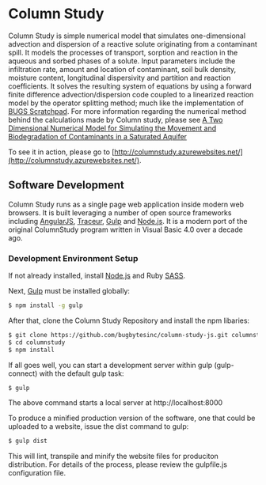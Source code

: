 # Column Study

Column Study is simple numerical model that simulates one-dimensional advection and dispersion of a reactive solute originating from a contaminant spill. It models the processes of transport, sorption and reaction in the aqueous and sorbed phases of a solute. Input parameters include the infiltration rate, amount and location of contaminant, soil bulk density, moisture content, longitudinal dispersivity and partition and reaction coefficients. It solves the resulting system of equations by using a forward finite difference advection/dispersion code coupled to a linearized reaction model by the operator
splitting method; much like the implementation of [BUGS Scratchpad](http://bugbytes.com/scratchpad/default.aspx). For more information regarding the numerical method behind the calculations made by Column study, please see [A Two Dimensional Numerical Model for Simulating the Movement and Biodegradation of Contaminants in a Saturated Aquifer](http://bugbytes.com/jasonf/msthesis/index.html)

To see it in action, please go to [http://columnstudy.azurewebsites.net/](http://columnstudy.azurewebsites.net/).

## Software Development
Column Study runs as a single page web application inside modern web browsers. It is built leveraging a number of open source frameworks including [AngularJS](https://angularjs.org/), [Traceur](https://github.com/google/traceur-compiler), [Gulp](http://gulpjs.com/) and [Node.js](https://nodejs.org/).  It is a modern port of the original ColumnStudy program written in Visual Basic 4.0 over a decade ago.

### Development Environment Setup

If not already installed, install [Node.js](https://nodejs.org/) and Ruby [SASS](http://sass-lang.com/install).

Next, [Gulp](http://gulpjs.com/) must be installed globally:

```sh
$ npm install -g gulp
```

After that, clone the Column Study Repository and install the npm libaries:

```sh
$ git clone https://github.com/bugbytesinc/column-study-js.git columnstudy
$ cd columnstudy
$ npm install
```

If all goes well, you can start a development server within gulp (gulp-connect) with the default gulp task:

```sh
$ gulp
```

The above command starts a local server at http://localhost:8000

To produce a minified production version of the software, one that could be uploaded to a website, issue the dist command to gulp:


```sh
$ gulp dist
```

This will lint, transpile and minify the website files for produciton distribution.  For details of the process, please review the gulpfile.js configuration file.
